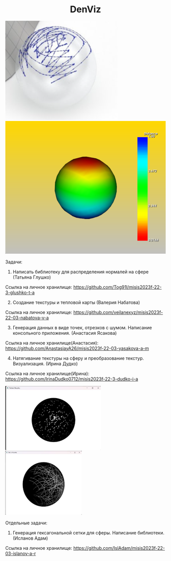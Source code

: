 <h1 align="center">DenViz</a></h1>

![Изначальная картинка](https://github.com/veilanexyz/pictures/blob/main/denviz.png)
![Тепловая карта пример](https://github.com/veilanexyz/pictures/blob/main/teplo.png)


Задачи:

1. Написать библиотеку для распределения нормалей на сфере (Татьяна Глушко)

Ссылка на личное хранилище: https://github.com/Tog91l/misis2023f-22-3-glushko-t-a

2. Создание текстуры и тепловой карты (Валерия Набатова)

Ссылка на личное хранилище: https://github.com/veilanexyz/misis2023f-22-03-nabatova-v-a

3. Генерация данных в виде точек, отрезков c шумом. Написание консольного приложения. (Анастасия Ясакова)

Ссылка на личное хранилище(Анастасия): https://github.com/AnastasiayA26/misis2023f-22-03-yasakova-a-m

4. Натягивание текстуры на сферу и преобразование текстур. Визуализация. (Ирина Дудко)

Ссылка на личное хранилище(Ирина): https://github.com/IrinaDudko0712/misis2023f-22-3-dudko-i-a

<img src="https://github.com/veilanexyz/pictures/blob/main/sphere.jpg" width="300" height="200">
<img src="https://github.com/veilanexyz/pictures/blob/main/sphere1.jpg" width="240" height="200">

Отдельные задачи:
1. Генерация гексагональной сетки для сферы. Написание библиотеки.(Исланов Адам)

Ссылка на личное хранилище: https://github.com/IslAdam/misis2023f-22-03-islanov-a-r
